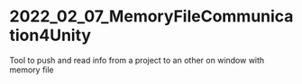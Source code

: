 # 2022_02_07_MemoryFileCommunication4Unity
Tool to push and read info from a project to an other on window with memory file
